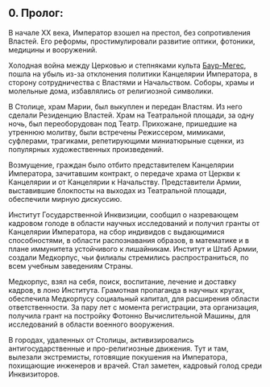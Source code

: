 ## 0. Пролог:

  

В начале ХХ века, Император взошел на престол, без сопротивления Властей. Его реформы, простимулировали развитие оптики, фотоники, медицины и вооружений. 

  

Холодная война между Церковью и степняками культа [Баур-Мегес](https://pathologic.fandom.com/ru/wiki/%D0%A3%D0%BA%D0%BB%D0%B0%D0%B4), пошла на убыль из-за отклонения политики Канцелярии Императора, в сторону сотрудничества с Властями и Начальством. Соборы, храмы и молельные дома, избавлялись от религиозной символики. 

  

В Столице, храм Марии, был выкуплен и передан Властям. Из него сделали Резиденцию Властей. Храм на Театральной площади, за одну ночь, был переоборудован под Театр. Прихожане, пришедшие на утреннюю молитву, были встречены Режиссером, мимиками, суфлерами, трагиками, репетирующими миниатюрыные сценки, из популярных художественных произведений. 

  

Возмущение, граждан было отбито представителем Канцелярии Императора, зачитавшим контракт, о передаче храма от Церкви к Канцелярии и от Канцелярии к Начальству. Представители Армии, выставившие блокпосты на выходах из Театральной площади, обеспечили мирную дискуссию.

  

Институт Государственной Инквизиции, сообщил о назревающем кадровом голоде в области научных исследований и получил гранты от Канцелярии Императора, на сбор индивидов с выдающимися способностями, в области распознавания образов, в математике и в плане иммунитета устойчивого к лишайникам. Институт и Штаб Армии, создали Медкорпус, чьи филиалы стремились распространиться, по всем учебным заведениям Страны. 

  

Медкорпус, взял на себя, поиск, воспитание, лечение и доставку кадров, в лоно Института. Грамотная пропаганда в научных кругах, обеспечила Медкорпусу социальный капитал, для расширения области ответственности. За пару лет с момента регистрации, эта организация, получила грант на постройку Фотонно Вычислительной Машины, для исследований в области военного вооружения.

  

В городах, удаленных от Столицы, активизировались антигосударственные и про-религиозные движения. Тут и там, вылезали экстремисты, готовящие покушения на Императора, похищающие инженеров и врачей. Стал заметен, кадровый голод среди Инквизиторов.

